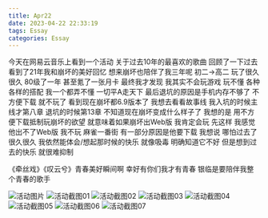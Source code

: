 ```yaml
---
title: Apr22
date: 2023-04-22 22:33:19
tags: Essay
categories: Essay
---
```


今天在网易云音乐上看到一个活动
关于过去10年的最喜欢的歌曲
回顾了一下过去 看到了21年我和崩坏的美好回忆
想来崩坏也陪伴了我三年呢 初二->高二
玩了很久很久 80级了一年 甚至氪了一张月卡
最终我才发现 我其实不会玩游戏 玩不懂
各种各样的搭配 我一个都弄不懂 一切平A走天下
最后退坑的原因是手机内存不够了 不方便下载 就不玩了
看到现在崩坏都6.9版本了 我想去看看故事线
我入坑的时候主线才第八章 退坑的时候第13章
不知道现在崩坏变成什么样子了
我想的是 用不方便下载抵制玩崩坏的欲望
就意味着如果崩坏出Web版 我肯定会玩
先这样 我感觉他出不了Web版
我不玩 麻雀一番街 有一部分原因是他要下载
我想说 哪怕过去了很久很久
我依然能体会/想起那时候的快乐
就像吸毒 明确知道它不好 但是想到过去的快乐 就很难抑制

《牵丝戏》《叹云兮》青春美好瞬间啊 幸好有你们我才有青春
银临是要陪伴我整个青春的歌手

![活动图片](00.jpg)
![活动截图01](01.jpg)
![活动截图02](02.jpg)
![活动截图03](03.jpg)
![活动截图04](04.jpg)
![活动截图05](05.jpg)
![活动截图06](06.jpg)
![活动截图07](07.jpg)

